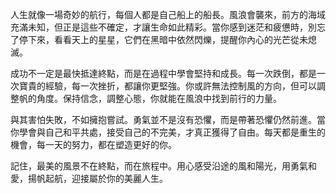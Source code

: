 人生就像一場奇妙的航行，每個人都是自己船上的船長。風浪會襲來，前方的海域充滿未知，但正是這些不確定，才讓生命如此精彩。當你感到迷茫和疲憊時，別忘了停下來，看看天上的星星，它們在黑暗中依然閃爍，提醒你內心的光芒從未熄滅。

成功不一定是最快抵達終點，而是在過程中學會堅持和成長。每一次跌倒，都是一次寶貴的經驗，每一次挫折，都讓你更堅強。你或許無法控制風的方向，但可以調整帆的角度。保持信念，調整心態，你就能在風浪中找到前行的力量。

與其害怕失敗，不如擁抱嘗試。勇氣並不是沒有恐懼，而是帶著恐懼仍然前進。當你學會與自己和平共處，接受自己的不完美，才真正獲得了自由。每天都是重生的機會，每一天的努力，都在塑造更好的你。

記住，最美的風景不在終點，而在旅程中。用心感受沿途的風和陽光，用勇氣和愛，揚帆起航，迎接屬於你的美麗人生。